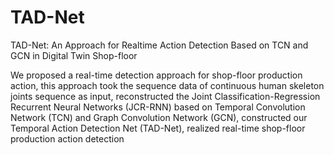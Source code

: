 # TAD-Net
TAD-Net: An Approach for Realtime Action Detection Based on TCN and GCN in Digital Twin Shop-floor


We proposed a real-time detection approach for shop-floor production action, this approach took the sequence data of continuous human skeleton joints sequence as input, reconstructed the Joint Classification-Regression Recurrent Neural Networks (JCR-RNN) based on Temporal Convolution Network (TCN) and Graph Convolution Network (GCN), constructed our Temporal Action Detection Net (TAD-Net), realized real-time shop-floor production action detection
